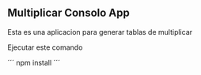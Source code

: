 

## Multiplicar Consolo App

Esta es una aplicacion para generar tablas de multiplicar

Ejecutar este comando

´´´
npm install
´´´





